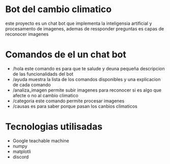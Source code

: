 # Bot del cambio climatico
este proyecto es un chat bot que implementa la inteligensia artificial y procesamento de imagenes, ademas de ressponder preguntas es capas de reconocer imagenes
# Comandos de el un chat bot
- /hola este comando es para que te salude y deuna pequeña descripcion de las funcionalidads del bot
- /ayuda muestra la lista de los comandos disponibles y una explicacion de cada comando
- /analiza_imagen permite subir imagenes para reconocer si es algo que afecte o no al cambio climatico
- /categoria este comando permite procesar imagenes
- /causas es para saber porque pasan los canbios climaticos
# Tecnologias utilisadas
- Google teachable machine
- numpy
- matplotli
- discord
